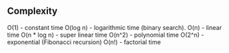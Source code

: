 ## Complexity

O(1) - constant time
O(log n) - logarithmic time (binary search).
O(n) - linear time
O(n \* log n) - super linear time
O(n^2) - polynomial time
O(2^n) - exponential (Fibonacci recursion)
O(n!) - factorial time
